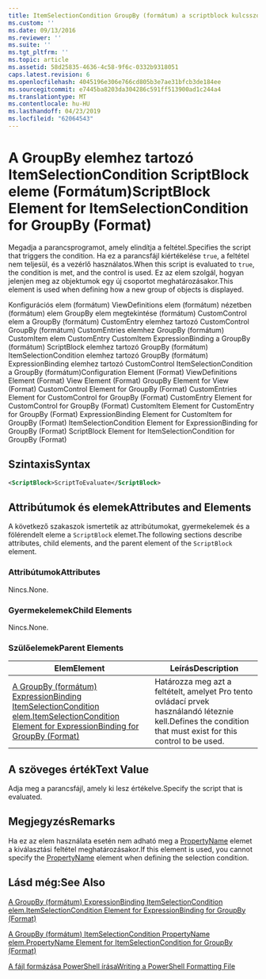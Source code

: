 ```yaml
---
title: ItemSelectionCondition GroupBy (formátum) a scriptblock kulcsszót eleme |} A Microsoft Docs
ms.custom: ''
ms.date: 09/13/2016
ms.reviewer: ''
ms.suite: ''
ms.tgt_pltfrm: ''
ms.topic: article
ms.assetid: 58d25835-4636-4c58-9f6c-0332b9318051
caps.latest.revision: 6
ms.openlocfilehash: 4045196e306e766cd805b3e7ae31bfcb3de184ee
ms.sourcegitcommit: e7445ba8203da304286c591ff513900ad1c244a4
ms.translationtype: MT
ms.contentlocale: hu-HU
ms.lasthandoff: 04/23/2019
ms.locfileid: "62064543"
---
```

# <a name="scriptblock-element-for-itemselectioncondition-for-groupby-format"></a><span data-ttu-id="13070-102">A GroupBy elemhez tartozó ItemSelectionCondition ScriptBlock eleme (Formátum)</span><span class="sxs-lookup"><span data-stu-id="13070-102">ScriptBlock Element for ItemSelectionCondition for GroupBy (Format)</span></span>

<span data-ttu-id="13070-103">Megadja a parancsprogramot, amely elindítja a feltétel.</span><span class="sxs-lookup"><span data-stu-id="13070-103">Specifies the script that triggers the condition.</span></span> <span data-ttu-id="13070-104">Ha ez a parancsfájl kiértékelése `true`, a feltétel nem teljesül, és a vezérlő használatos.</span><span class="sxs-lookup"><span data-stu-id="13070-104">When this script is evaluated to `true`, the condition is met, and the control is used.</span></span> <span data-ttu-id="13070-105">Ez az elem szolgál, hogyan jelenjen meg az objektumok egy új csoportot meghatározásakor.</span><span class="sxs-lookup"><span data-stu-id="13070-105">This element is used when defining how a new group of objects is displayed.</span></span>

<span data-ttu-id="13070-106">Konfigurációs elem (formátum) ViewDefinitions elem (formátum) nézetben (formátum) elem GroupBy elem megtekintése (formátum) CustomControl elem a GroupBy (formátum) CustomEntry elemhez tartozó CustomControl GroupBy (formátum) CustomEntries elemhez GroupBy (formátum) CustomItem elem CustomEntry CustomItem ExpressionBinding a GroupBy (formátum) ScriptBlock elemhez tartozó GroupBy (formátum) ItemSelectionCondition elemhez tartozó GroupBy (formátum) ExpressionBinding elemhez tartozó CustomControl ItemSelectionCondition a GroupBy (formátum)</span><span class="sxs-lookup"><span data-stu-id="13070-106">Configuration Element (Format) ViewDefinitions Element (Format) View Element (Format) GroupBy Element for View (Format) CustomControl Element for GroupBy (Format) CustomEntries Element for CustomControl for GroupBy (Format) CustomEntry Element for CustomControl for GroupBy (Format) CustomItem Element for CustomEntry for GroupBy (Format) ExpressionBinding Element for CustomItem for GroupBy (Format) ItemSelectionCondition Element for ExpressionBinding for GroupBy (Format) ScriptBlock Element for ItemSelectionCondition for GroupBy (Format)</span></span>

## <a name="syntax"></a><span data-ttu-id="13070-107">Szintaxis</span><span class="sxs-lookup"><span data-stu-id="13070-107">Syntax</span></span>

```xml
<ScriptBlock>ScriptToEvaluate</ScriptBlock>
```

## <a name="attributes-and-elements"></a><span data-ttu-id="13070-108">Attribútumok és elemek</span><span class="sxs-lookup"><span data-stu-id="13070-108">Attributes and Elements</span></span>

<span data-ttu-id="13070-109">A következő szakaszok ismertetik az attribútumokat, gyermekelemek és a fölérendelt eleme a `ScriptBlock` elemet.</span><span class="sxs-lookup"><span data-stu-id="13070-109">The following sections describe attributes, child elements, and the parent element of the `ScriptBlock` element.</span></span>

### <a name="attributes"></a><span data-ttu-id="13070-110">Attribútumok</span><span class="sxs-lookup"><span data-stu-id="13070-110">Attributes</span></span>

<span data-ttu-id="13070-111">Nincs.</span><span class="sxs-lookup"><span data-stu-id="13070-111">None.</span></span>

### <a name="child-elements"></a><span data-ttu-id="13070-112">Gyermekelemek</span><span class="sxs-lookup"><span data-stu-id="13070-112">Child Elements</span></span>

<span data-ttu-id="13070-113">Nincs.</span><span class="sxs-lookup"><span data-stu-id="13070-113">None.</span></span>

### <a name="parent-elements"></a><span data-ttu-id="13070-114">Szülőelemek</span><span class="sxs-lookup"><span data-stu-id="13070-114">Parent Elements</span></span>

|<span data-ttu-id="13070-115">Elem</span><span class="sxs-lookup"><span data-stu-id="13070-115">Element</span></span>|<span data-ttu-id="13070-116">Leírás</span><span class="sxs-lookup"><span data-stu-id="13070-116">Description</span></span>|
|-------------|-----------------|
|[<span data-ttu-id="13070-117">A GroupBy (formátum) ExpressionBinding ItemSelectionCondition elem.</span><span class="sxs-lookup"><span data-stu-id="13070-117">ItemSelectionCondition Element for ExpressionBinding for GroupBy (Format)</span></span>](./itemselectioncondition-element-for-expressionbinding-for-groupby-format.md)|<span data-ttu-id="13070-118">Határozza meg azt a feltételt, amelyet Pro tento ovládací prvek használandó léteznie kell.</span><span class="sxs-lookup"><span data-stu-id="13070-118">Defines the condition that must exist for this control to be used.</span></span>|

## <a name="text-value"></a><span data-ttu-id="13070-119">A szöveges érték</span><span class="sxs-lookup"><span data-stu-id="13070-119">Text Value</span></span>

<span data-ttu-id="13070-120">Adja meg a parancsfájl, amely ki lesz értékelve.</span><span class="sxs-lookup"><span data-stu-id="13070-120">Specify the script that is evaluated.</span></span>

## <a name="remarks"></a><span data-ttu-id="13070-121">Megjegyzés</span><span class="sxs-lookup"><span data-stu-id="13070-121">Remarks</span></span>

<span data-ttu-id="13070-122">Ha ez az elem használata esetén nem adható meg a [PropertyName](./propertyname-element-for-itemselectioncondition-for-groupby-format.md) elemet a kiválasztási feltétel meghatározásakor.</span><span class="sxs-lookup"><span data-stu-id="13070-122">If this element is used, you cannot specify the [PropertyName](./propertyname-element-for-itemselectioncondition-for-groupby-format.md) element when defining the selection condition.</span></span>

## <a name="see-also"></a><span data-ttu-id="13070-123">Lásd még:</span><span class="sxs-lookup"><span data-stu-id="13070-123">See Also</span></span>

[<span data-ttu-id="13070-124">A GroupBy (formátum) ExpressionBinding ItemSelectionCondition elem.</span><span class="sxs-lookup"><span data-stu-id="13070-124">ItemSelectionCondition Element for ExpressionBinding for GroupBy (Format)</span></span>](./itemselectioncondition-element-for-expressionbinding-for-groupby-format.md)

[<span data-ttu-id="13070-125">A GroupBy (formátum) ItemSelectionCondition PropertyName elem.</span><span class="sxs-lookup"><span data-stu-id="13070-125">PropertyName Element for ItemSelectionCondition for GroupBy (Format)</span></span>](./propertyname-element-for-itemselectioncondition-for-groupby-format.md)

[<span data-ttu-id="13070-126">A fájl formázása PowerShell írása</span><span class="sxs-lookup"><span data-stu-id="13070-126">Writing a PowerShell Formatting File</span></span>](./writing-a-powershell-formatting-file.md)
